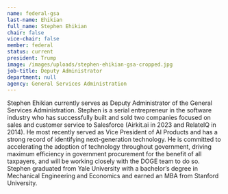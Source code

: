 ```yaml
---
name: federal-gsa
last-name: Ehikian
full_name: Stephen Ehikian
chair: false
vice-chair: false
member: federal
status: current
president: Trump
image: /images/uploads/stephen-ehikian-gsa-cropped.jpg
job-title: Deputy Administrator
department: null
agency: General Services Administration
---
```

Stephen Ehikian currently serves as Deputy Administrator of the General Services Administration. Stephen is a serial entrepreneur in the software industry who has successfully built and sold two companies focused on sales and customer service to Salesforce (Airkit.ai in 2023 and RelateIQ in 2014). He most recently served as Vice President of AI Products and has a strong record of identifying next-generation technology. He is committed to accelerating the adoption of technology throughout government, driving maximum efficiency in government procurement for the benefit of all taxpayers, and will be working closely with the DOGE team to do so. Stephen graduated from Yale University with a bachelor’s degree in Mechanical Engineering and Economics and earned an MBA from Stanford University.
